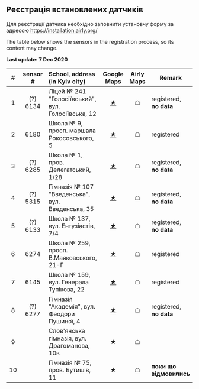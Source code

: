 ## Реєстрація встановлених датчиків

Для реєстрації датчика необхідно заповнити установчу форму за адресою https://installation.airly.org/

The table below shows the sensors in the registration process, so its content may change.

**Last update: 7 Dec 2020**

|  #   | sensor # | School, address (in Kyiv city)                     |                Google<br/>Maps             | Airly<br/>Maps | Remark                  |
| :--: | :------: | :------------------------------------------------- | :----------------------------------------: | :--------: | ----------------------- |
|  1   | (?) 6134 | Ліцей № 241 "Голосіївський", вул. Голосіївська, 12 | [★](https://goo.gl/maps/7i5dGDbMnS5VBQC97) |     ☖      | registered, **no data** |
|  2   |   6180   | Школа № 9, просп. маршала Рокосовського, 5         | [★](https://goo.gl/maps/hDmFM4btmiMetpyT9) |     ☖      | registered              |
|  3   | (?) 6285 | Школа № 1, пров. Делегатський, 1/28                | [★](https://goo.gl/maps/aFvd9MoKLp7dhnR66) |     ☖      | registered, **no data** |
|  4   | (?) 5315 | Гімназія № 107 "Введенська", вул. Введенська, 35   | [★](https://goo.gl/maps/xmfWaGnoiNDWR7kE6) |     ☖      | registered, **no data** |
|  5   | (?) 6133 | Школа № 137, вул. Ентузіастів, 7/4                 | [★](https://goo.gl/maps/43kwuJXxwB9mQuZK9) |     ☖      | registered, **no data** |
|  6   |   6274   | Школа № 259, просп. В.Маяковського, 21-Г           | [★](https://goo.gl/maps/xMvBZCVhNa9V4QdCA) |     ☖      | registered              |
|  7   |   6145   | Школа № 159, вул. Генерала Тупікова, 22            | [★](https://goo.gl/maps/BWYrnx87uverikW1A) |     ☖      | registered              |
|  8   | (?) 6277 | Гімназія "Академія", вул. Феодори Пушиної, 4       | [★](https://goo.gl/maps/Gp5iGqNjgd29ceJQ6) |     ☖      | registered, **no data** |
|  9   |          | Слов'янська гімназія, вул. Драгоманова, 10в        |                     ★                      |     ☖      |                         |
|  10  |          | Гімназія № 75, пров. Бутишів, 11                   |                     ★                      |     ☖      | **поки що відмовились** |